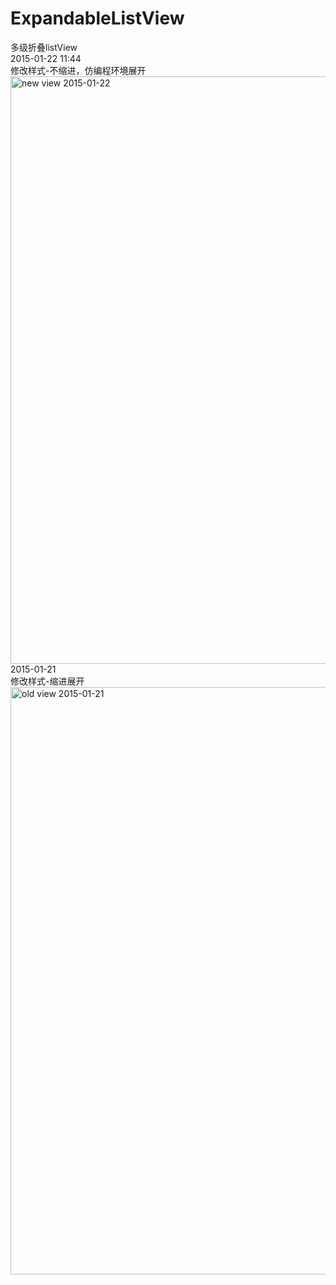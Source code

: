 # ExpandableListView
多级折叠listView
<br>
2015-01-22 11:44<br>
修改样式-不缩进，仿编程环境展开<br>
<IMG SRC="https://github.com/Sogrey/ExpandableListView/blob/master/view.png" WIDTH="540" HEIGHT="940" BORDER="0" ALT="new view  2015-01-22"><br>
2015-01-21 <br>
修改样式-缩进展开<br>
<IMG SRC="https://github.com/Sogrey/ExpandableListView/blob/master/view_old.png" WIDTH="540" HEIGHT="940" BORDER="0" ALT="old view  2015-01-21 "><br>
